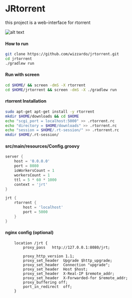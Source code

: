JRtorrent
=========

this project is a web-interface for rtorrent

![alt text][mobile-screenshot] 

#### How to run
```bash
git clone https://github.com/wizzardo/jrtorrent.git
cd jrtorrent
./gradlew run
```

#### Run with screen
```bash
cd $HOME/ && screen -dmS -X rtorrent
cd $HOME/jrtorrent && screen -dmS -X ./gradlew run
```

#### rtorrent Installation
```bash
sudo apt-get apt-get install -y rtorrent 
mkdir $HOME/downloads && cd $HOME
echo "scgi_port = localhost:5000" >> .rtorrent.rc 
echo "directory = $HOME/downloads" >> .rtorrent.rc
echo "session = $HOME/.rt-session/" >> .rtorrent.rc
mkdir $HOME/.rt-session/
```

#### src/main/resources/Config.groovy
```groovy
server {
    host = '0.0.0.0'
    port = 8080
    ioWorkersCount = 1
    workersCount = 1
    ttl = 5 * 60 * 1000
    context = 'jrt'
}

jrt {
    rtorrent {
        host = 'localhost'
        port = 5000
    }
}
```


#### nginx config (optional)
```
    location /jrt {
        proxy_pass   http://127.0.0.1:8080/jrt;

        proxy_http_version 1.1;
        proxy_set_header  Upgrade $http_upgrade;
        proxy_set_header  Connection "upgrade";
        proxy_set_header  Host $host;
        proxy_set_header  X-Real-IP $remote_addr;
        proxy_set_header  X-Forwarded-for $remote_addr;
        proxy_buffering off;
        port_in_redirect  off;
    }

```

[mobile-screenshot]: https://wizzardo.github.io/jrtorrent/img/mobile.png "mobile-screenshot"
[desktop-screenshot]: https://wizzardo.github.io/jrtorrent/img/desktop.png "desktop-screenshot"